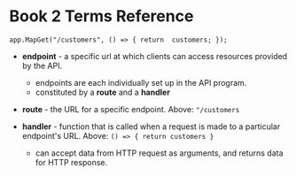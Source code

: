 # Book 2 Terms Reference

`app.MapGet("/customers", () =>
{
    return  customers;
});`

- **endpoint** - a specific url at which clients can access resources provided by the API.
    - endpoints are each individually set up in the API program.
    - constituted by a **route** and a **handler**

- **route** - the URL for a specific endpoint. Above: `"/customers`

- **handler** - function that is called when a request is made to a particular endpoint's URL. Above: `() => { return customers }`
    - can accept data from HTTP request as arguments, and returns data for HTTP response.